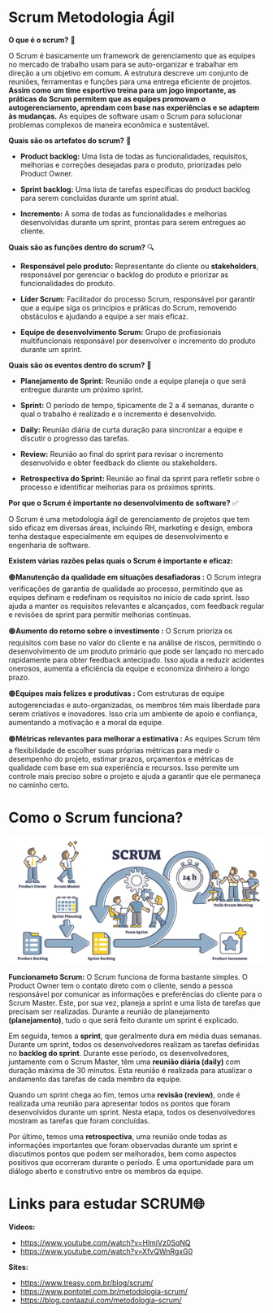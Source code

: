 # Scrum Metodologia Ágil

**O que é o scrum?** 🤔

O Scrum é basicamente um framework de gerenciamento que as equipes no mercado de trabalho usam para se auto-organizar e trabalhar em direção a um objetivo em comum. A estrutura descreve um conjunto de reuniões, ferramentas e funções para uma entrega eficiente de projetos. **Assim como um time esportivo treina para um jogo importante, as práticas do Scrum permitem que as equipes promovam o autogerenciamento, aprendam com base nas experiências e se adaptem às mudanças.** As equipes de software usam o Scrum para solucionar problemas complexos de maneira econômica e sustentável. 

**Quais são os artefatos do scrum?** 📖

- **Product backlog:** Uma lista de todas as funcionalidades, requisitos, melhorias e correções desejadas para o produto, priorizadas pelo Product Owner.

- **Sprint backlog:** Uma lista de tarefas específicas do product backlog para serem concluídas durante um sprint atual.

- **Incremento:** A soma de todas as funcionalidades e melhorias desenvolvidas durante um sprint, prontas para serem entregues ao cliente.

**Quais são as funções dentro do scrum?** 🔍

- **Responsável pelo produto:** Representante do cliente ou **stakeholders**, responsável por gerenciar o backlog do produto e priorizar as funcionalidades do produto.

- **Líder Scrum:** Facilitador do processo Scrum, responsável por garantir que a equipe siga os princípios e práticas do Scrum, removendo obstáculos e ajudando a equipe a ser mais eficaz.

- **Equipe de desenvolvimento Scrum:** Grupo de profissionais multifuncionais responsável por desenvolver o incremento do produto durante um sprint.


**Quais são os eventos dentro do scrum?** 🎫

- **Planejamento de Sprint:** Reunião onde a equipe planeja o que será entregue durante um próximo sprint.

- **Sprint:** O período de tempo, tipicamente de 2 a 4 semanas, durante o qual o trabalho é realizado e o incremento é desenvolvido.

- **Daily:** Reunião diária de curta duração para sincronizar a equipe e discutir o progresso das tarefas.

- **Review:** Reunião ao final do sprint para revisar o incremento desenvolvido e obter feedback do cliente ou stakeholders.

- **Retrospectiva do Sprint:** Reunião ao final da sprint para refletir sobre o processo e identificar melhorias para os próximos sprints.


**Por que o Scrum é importante no desenvolvimento de software?** ✅

O Scrum é uma metodologia ágil de gerenciamento de projetos que tem sido eficaz em diversas áreas, incluindo RH, marketing e design, embora tenha destaque especialmente em equipes de desenvolvimento e engenharia de software. 

**Existem várias razões pelas quais o Scrum é importante e eficaz:**

🟠**Manutenção da qualidade em situações desafiadoras :** O Scrum integra verificações de garantia de qualidade ao processo, permitindo que as equipes definam e redefinam os requisitos no início de cada sprint. Isso ajuda a manter os requisitos relevantes e alcançados, com feedback regular e revisões de sprint para permitir melhorias contínuas.

🟠**Aumento do retorno sobre o investimento :** O Scrum prioriza os requisitos com base no valor do cliente e na análise de riscos, permitindo o desenvolvimento de um produto primário que pode ser lançado no mercado rapidamente para obter feedback antecipado. Isso ajuda a reduzir acidentes onerosos, aumenta a eficiência da equipe e economiza dinheiro a longo prazo.

🟠**Equipes mais felizes e produtivas :** Com estruturas de equipe autogerenciadas e auto-organizadas, os membros têm mais liberdade para serem criativos e inovadores. Isso cria um ambiente de apoio e confiança, aumentando a motivação e a moral da equipe.

🟠**Métricas relevantes para melhorar a estimativa :** As equipes Scrum têm a flexibilidade de escolher suas próprias métricas para medir o desempenho do projeto, estimar prazos, orçamentos e métricas de qualidade com base em sua experiência e recursos. Isso permite um controle mais preciso sobre o projeto e ajuda a garantir que ele permaneça no caminho certo.


# Como o Scrum funciona?

<img src="./img/scrum.png" alt="Texto Alternativo">

**Funcionameto Scrum:** O Scrum funciona de forma bastante simples. O Product Owner tem o contato direto com o cliente, sendo a pessoa responsável por comunicar as informações e preferências do cliente para o Scrum Master. Este, por sua vez, planeja a sprint e uma lista de tarefas que precisam ser realizadas. Durante a reunião de planejamento **(planejamento)**, tudo o que será feito durante um sprint é explicado.

Em seguida, temos a **sprint**, que geralmente dura em média duas semanas. Durante um sprint, todos os desenvolvedores realizam as tarefas definidas no **backlog do sprint**. Durante esse período, os desenvolvedores, juntamente com o Scrum Master, têm uma **reunião diária (daily)** com duração máxima de 30 minutos. Esta reunião é realizada para atualizar o andamento das tarefas de cada membro da equipe.

Quando um sprint chega ao fim, temos uma **revisão (review)**, onde é realizada uma reunião para apresentar todos os pontos que foram desenvolvidos durante um sprint. Nesta etapa, todos os desenvolvedores mostram as tarefas que foram concluídas.

Por último, temos uma **retrospectiva**, uma reunião onde todas as informações importantes que foram observadas durante um sprint e discutimos pontos que podem ser melhorados, bem como aspectos positivos que ocorreram durante o período. É uma oportunidade para um diálogo aberto e construtivo entre os membros da equipe.


# Links para estudar SCRUM🌐

**Videos:**
- https://www.youtube.com/watch?v=HlmiVz0SqNQ
- https://www.youtube.com/watch?v=XfvQWnRgxG0

**Sites:**
- https://www.treasy.com.br/blog/scrum/
- https://www.pontotel.com.br/metodologia-scrum/
- https://blog.contaazul.com/metodologia-scrum/
